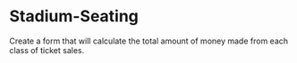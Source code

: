 # Stadium-Seating
Create a form that will calculate the total amount of money made from each class of ticket sales. 
